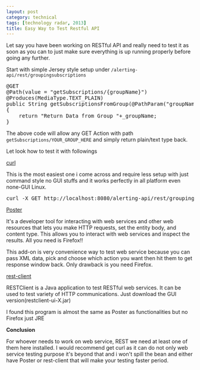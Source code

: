 ```yaml
---
layout: post
category: technical
tags: [technology radar, 2013]
title: Easy Way to Test Restful API
---
```


<p>Let say you have been working on RESTful API and really need to test it as soon as you can to just make sure everything is up running properly before going any further.</p>

<p>Start with simple Jersey style setup under <code>/alerting-api/rest/groupingsubscriptions</code></p>

<pre class="prettyprint">
@GET
@Path(value = "getSubscriptions/{groupName}")
@Produces(MediaType.TEXT_PLAIN)
public String getSubscriptionsFromGroup(@PathParam("groupName") String _groupName) 
{
    return "Return Data from Group "+_groupName;
}
</pre>	

<!-- read more -->

<p>The above code will allow any GET Action with path <code>getSubscriptions/YOUR_GROUP_HERE</code> and simply return plain/text type back.</p>

<p>Let look how to test it with followings</p>

<a href="http://curl.haxx.se/">curl</a>
<p>This is the most easiest one i come across and require less setup with just command style no GUI stuffs and it works perfectly in all platform even none-GUI Linux.</p>

<pre class="prettyprint">curl -X GET http://localhost:8080/alerting-api/rest/groupingsubscriptions/getSubscriptions/GROUPX</pre>

<a href="https://addons.mozilla.org/En-us/firefox/addon/poster/">Poster</a>

<p>It's a developer tool for interacting with web services and other web resources that lets you make HTTP requests, set the entity body, and content type. This allows you to interact with web services and inspect the results. All you need is Firefox!!</p>

<p>This add-on is very convenience way to test web service because you can pass XML data, pick and choose which action you want then hit them to get response window back. Only drawback is you need Firefox.</p>

<a href="https://code.google.com/p/rest-client/">rest-client</a>

<p>RESTClient is a Java application to test RESTful web services. It can be used to test variety of HTTP communications. Just download the GUI version(restclient-ui-X.jar)</p>

<p>I found this program is almost the same as Poster as functionalities but no Firefox just JRE</p>

<strong>Conclusion</strong>

<p>For whoever needs to work on web service, REST we need at least one of them here installed. I would recommend get curl as it can do not only web service testing purpose it's beyond that and i won't spill the bean  and either have Poster or rest-client that will make your testing faster period.</p>
